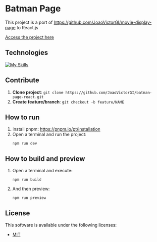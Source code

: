 # Batman Page

This project is a port of https://github.com/JoaoVictorGI/movie-display-page to React.js

[Access the project here](https://joaovictorgi.github.io/batman-page-react/)

## Technologies

[![My Skills](https://skillicons.dev/icons?i=react,ts,tailwindcss,vite)](https://skillicons.dev)

## Contribute

1. **Clone project**: `git clone https://github.com/JoaoVictorGI/batman-page-react.git`
2. **Create feature/branch**: `git checkout -b feature/NAME`

## How to run

1. Install pnpm: https://pnpm.io/pt/installation
2. Open a terminal and run the project: 
    ```shell
    npm run dev
    ```

## How to build and preview

1. Open a terminal and execute: 
    ```shell
    npm run build
    ```
2. And then preview:
    ```shell
    npm run preview 
    ```

## License

This software is available under the following licenses:

- [MIT](https://www.tldrlegal.com/license/mit-license)
